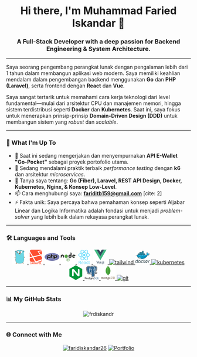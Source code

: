 <div align="center">
  <h1>Hi there, I'm Muhammad Faried Iskandar 👋</h1>
  <h3>A Full-Stack Developer with a deep passion for Backend Engineering & System Architecture.</h3>
</div>

---

<!-- <p align="left"> <img src="https://komarev.com/ghpvc/?username=frdiskandr&label=Profile%20views&color=0e75b6&style=flat" alt="frdiskandr" /> </p> -->

Saya seorang pengembang perangkat lunak dengan pengalaman lebih dari 1 tahun dalam membangun aplikasi web modern. Saya memiliki keahlian mendalam dalam pengembangan backend menggunakan **Go** dan **PHP (Laravel)**, serta frontend dengan **React** dan **Vue**.

Saya sangat tertarik untuk memahami cara kerja teknologi dari level fundamental—mulai dari arsitektur CPU dan manajemen memori, hingga sistem terdistribusi seperti **Docker** dan **Kubernetes**. Saat ini, saya fokus untuk menerapkan prinsip-prinsip **Domain-Driven Design (DDD)** untuk membangun sistem yang _robust_ dan _scalable_.

---

### 🚀 What I'm Up To

- 🔭 Saat ini sedang mengerjakan dan menyempurnakan **API E-Wallet "Go-Pocket"** sebagai proyek portofolio utama.
- 🌱 Sedang mendalami praktik terbaik _performance testing_ dengan **k6** dan arsitektur _microservices_.
- 💬 Tanya saya tentang: **Go (Fiber), Laravel, REST API Design, Docker, Kubernetes, Nginx, & Konsep Low-Level**.
- 📫 Cara menghubungi saya: **fariditb159@gmail.com** [cite: 2]
- ⚡ Fakta unik: Saya percaya bahwa pemahaman konsep seperti Aljabar Linear dan Logika Informatika adalah fondasi untuk menjadi _problem-solver_ yang lebih baik dalam rekayasa perangkat lunak.

---

### 🛠️ Languages and Tools

<p align="center">
  <a href="https://golang.org" target="_blank" rel="noreferrer">
    <img src="https://raw.githubusercontent.com/devicons/devicon/master/icons/go/go-original.svg" alt="go" width="40" height="40"/>
  </a>
  <a href="https://laravel.com/" target="_blank" rel="noreferrer">
    <img src="https://raw.githubusercontent.com/devicons/devicon/master/icons/laravel/laravel-plain-wordmark.svg" alt="laravel" width="40" height="40"/>
  </a>
  <a href="https://www.php.net" target="_blank" rel="noreferrer">
    <img src="https://raw.githubusercontent.com/devicons/devicon/master/icons/php/php-original.svg" alt="php" width="40" height="40"/>
  </a>
  <a href="https://nodejs.org" target="_blank" rel="noreferrer">
    <img src="https://raw.githubusercontent.com/devicons/devicon/master/icons/nodejs/nodejs-original-wordmark.svg" alt="nodejs" width="40" height="40"/>
  </a>
  <a href="https://reactjs.org/" target="_blank" rel="noreferrer">
    <img src="https://raw.githubusercontent.com/devicons/devicon/master/icons/react/react-original-wordmark.svg" alt="react" width="40" height="40"/>
  </a>
  <a href="https://vuejs.org/" target="_blank" rel="noreferrer">
    <img src="https://raw.githubusercontent.com/devicons/devicon/master/icons/vuejs/vuejs-original-wordmark.svg" alt="vuejs" width="40" height="40"/>
  </a>
  <a href="https://tailwindcss.com/" target="_blank" rel="noreferrer">
    <img src="https://www.vectorlogo.zone/logos/tailwindcss/tailwindcss-icon.svg" alt="tailwind" width="40" height="40"/>
  </a>
  <a href="https://www.docker.com/" target="_blank" rel="noreferrer">
    <img src="https://raw.githubusercontent.com/devicons/devicon/master/icons/docker/docker-original-wordmark.svg" alt="docker" width="40" height="40"/>
  </a>
  <a href="https://kubernetes.io" target="_blank" rel="noreferrer">
    <img src="https://www.vectorlogo.zone/logos/kubernetes/kubernetes-icon.svg" alt="kubernetes" width="40" height="40"/>
  </a>
  <a href="https://www.nginx.com" target="_blank" rel="noreferrer">
    <img src="https://raw.githubusercontent.com/devicons/devicon/master/icons/nginx/nginx-original.svg" alt="nginx" width="40" height="40"/>
  </a>
  <a href="https://www.postgresql.org" target="_blank" rel="noreferrer">
    <img src="https://raw.githubusercontent.com/devicons/devicon/master/icons/postgresql/postgresql-original-wordmark.svg" alt="postgresql" width="40" height="40"/>
  </a>
  <a href="https://www.mongodb.com/" target="_blank" rel="noreferrer"> 
    <img src="https://raw.githubusercontent.com/devicons/devicon/master/icons/mongodb/mongodb-original-wordmark.svg" alt="mongodb" width="40" height="40"/>
  </a>
  <a href="https://git-scm.com/" target="_blank" rel="noreferrer">
    <img src="https://www.vectorlogo.zone/logos/git-scm/git-scm-icon.svg" alt="git" width="40" height="40"/>
  </a>
</p>

---

### 📊 My GitHub Stats

<div align="center">
  <img src="https://github-readme-stats.vercel.app/api?username=frdiskandr&show_icons=true&locale=en&theme=tokyonight&rank_icon=github" alt="frdiskandr" />
  <!-- <img src="https://github-readme-stats.vercel.app/api/top-langs?username=frdiskandr&show_icons=true&locale=en&layout=compact&theme=tokyonight" alt="frdiskandr" /> -->
</div>

---

### 🌐 Connect with Me

<p align="center">
  <a href="https://linkedin.com/in/faridiskandar26" target="blank"><img align="center" src="https://raw.githubusercontent.com/rahuldkjain/github-profile-readme-generator/master/src/images/icons/Social/linked-in-alt.svg" alt="faridiskandar26" height="30" width="40" /></a>
  <a href="https://frdiskndr.framer.website/" target="blank"><img align="center" src="https://img.icons8.com/color/48/domain.png" alt="Portfolio" height="30" width="40" /></a>
</p>

